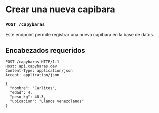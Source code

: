 # Crear una nueva capibara
### `POST /capybaras`
Este endpoint permite registrar una nueva capibara en la base de datos.
## Encabezados requeridos
```http
POST /capybaras HTTP/1.1
Host: api.capybaras.dev
Content-Type: application/json
Accept: application/json

{
  "nombre": "Carlitos",
  "edad": 4,
  "peso_kg": 48.3,
  "ubicacion": "Llanos venezolanos"
}
```